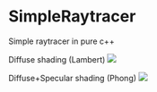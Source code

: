 # SimpleRaytracer


Simple raytracer in pure c++

Diffuse shading (Lambert)
![](img/Diffuse.jpg)

Diffuse+Specular shading (Phong)
![](img/Diffuse+Specular.jpg)
